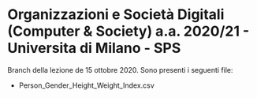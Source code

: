 # Organizzazioni e Società Digitali (Computer & Society) a.a. 2020/21 - Universita di Milano - SPS

Branch della lezione de 15 ottobre 2020. Sono presenti i seguenti file:
- Person_Gender_Height_Weight_Index.csv
